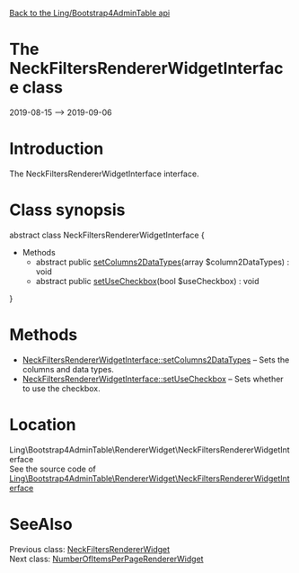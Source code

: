 [Back to the Ling/Bootstrap4AdminTable api](https://github.com/lingtalfi/Bootstrap4AdminTable/blob/master/doc/api/Ling/Bootstrap4AdminTable.md)



The NeckFiltersRendererWidgetInterface class
================
2019-08-15 --> 2019-09-06






Introduction
============

The NeckFiltersRendererWidgetInterface interface.



Class synopsis
==============


abstract class <span class="pl-k">NeckFiltersRendererWidgetInterface</span>  {

- Methods
    - abstract public [setColumns2DataTypes](https://github.com/lingtalfi/Bootstrap4AdminTable/blob/master/doc/api/Ling/Bootstrap4AdminTable/RendererWidget/NeckFiltersRendererWidgetInterface/setColumns2DataTypes.md)(array $column2DataTypes) : void
    - abstract public [setUseCheckbox](https://github.com/lingtalfi/Bootstrap4AdminTable/blob/master/doc/api/Ling/Bootstrap4AdminTable/RendererWidget/NeckFiltersRendererWidgetInterface/setUseCheckbox.md)(bool $useCheckbox) : void

}






Methods
==============

- [NeckFiltersRendererWidgetInterface::setColumns2DataTypes](https://github.com/lingtalfi/Bootstrap4AdminTable/blob/master/doc/api/Ling/Bootstrap4AdminTable/RendererWidget/NeckFiltersRendererWidgetInterface/setColumns2DataTypes.md) &ndash; Sets the columns and data types.
- [NeckFiltersRendererWidgetInterface::setUseCheckbox](https://github.com/lingtalfi/Bootstrap4AdminTable/blob/master/doc/api/Ling/Bootstrap4AdminTable/RendererWidget/NeckFiltersRendererWidgetInterface/setUseCheckbox.md) &ndash; Sets whether to use the checkbox.





Location
=============
Ling\Bootstrap4AdminTable\RendererWidget\NeckFiltersRendererWidgetInterface<br>
See the source code of [Ling\Bootstrap4AdminTable\RendererWidget\NeckFiltersRendererWidgetInterface](https://github.com/lingtalfi/Bootstrap4AdminTable/blob/master/RendererWidget/NeckFiltersRendererWidgetInterface.php)



SeeAlso
==============
Previous class: [NeckFiltersRendererWidget](https://github.com/lingtalfi/Bootstrap4AdminTable/blob/master/doc/api/Ling/Bootstrap4AdminTable/RendererWidget/NeckFiltersRendererWidget.md)<br>Next class: [NumberOfItemsPerPageRendererWidget](https://github.com/lingtalfi/Bootstrap4AdminTable/blob/master/doc/api/Ling/Bootstrap4AdminTable/RendererWidget/NumberOfItemsPerPageRendererWidget.md)<br>
